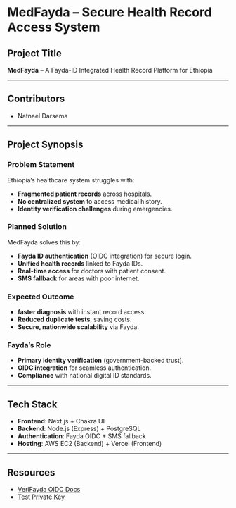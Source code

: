 # MedFayda – Secure Health Record Access System  

## Project Title  
**MedFayda** – A Fayda-ID Integrated Health Record Platform for Ethiopia  

---

## Contributors  
- Natnael Darsema  

---

## Project Synopsis  

### Problem Statement  
Ethiopia’s healthcare system struggles with:  
- **Fragmented patient records** across hospitals.  
- **No centralized system** to access medical history.  
- **Identity verification challenges** during emergencies.  

### Planned Solution  
MedFayda solves this by:  
- **Fayda ID authentication** (OIDC integration) for secure login.  
- **Unified health records** linked to Fayda IDs.  
- **Real-time access** for doctors with patient consent.  
- **SMS fallback** for areas with poor internet.  

### Expected Outcome  
- **faster diagnosis** with instant record access.  
- **Reduced duplicate tests**, saving costs.  
- **Secure, nationwide scalability** via Fayda.  

### Fayda’s Role  
- **Primary identity verification** (government-backed trust).  
- **OIDC integration** for seamless authentication.  
- **Compliance** with national digital ID standards.  

---

## Tech Stack  
- **Frontend**: Next.js + Chakra UI  
- **Backend**: Node.js (Express) + PostgreSQL  
- **Authentication**: Fayda OIDC + SMS fallback  
- **Hosting**: AWS EC2 (Backend) + Vercel (Frontend)  

---

## Resources  
- [VeriFayda OIDC Docs](#)  
- [Test Private Key](#)  
